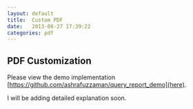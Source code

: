 ```yaml
---
layout: default
title:  Custom PDF
date:   2013-08-27 17:39:22
categories: pdf
---
```


## PDF Customization

Please view the demo implementation [https://github.com/ashrafuzzaman/query_report_demo](here).

I will be adding detailed explanation soon.